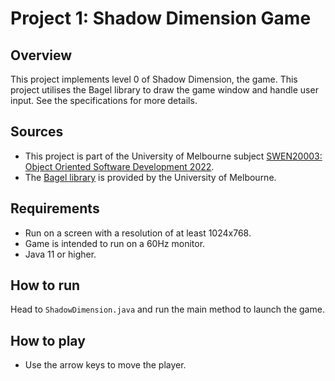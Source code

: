 # Project 1: Shadow Dimension Game

## Overview
This project implements level 0 of Shadow Dimension, the game. This project utilises the Bagel library to draw the game window and handle user input. See the specifications for more details.

## Sources
- This project is part of the University of Melbourne subject [SWEN20003: Object Oriented Software Development 2022](https://handbook.unimelb.edu.au/2022/subjects/swen20003).
- The [Bagel library](https://people.eng.unimelb.edu.au/mcmurtrye/bagel-doc/) is provided by the University of Melbourne.

## Requirements
- Run on a screen with a resolution of at least 1024x768.
- Game is intended to run on a 60Hz monitor.
- Java 11 or higher.

## How to run
Head to `ShadowDimension.java` and run the main method to launch the game.

## How to play
- Use the arrow keys to move the player.

